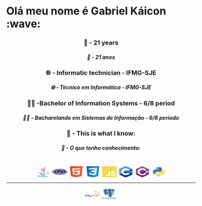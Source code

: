 <h1>Olá meu nome é Gabriel Káicon :wave:</h1>
<div align="center">
	<h3 >🗿 - 21 years</h3>
	<h5>🗿 - 21 anos</h5>
	<h3>🌐 - Informatic technician - IFMG-SJE</h3>
	<h5>🌐 - Técnico em Informática - IFMG-SJE</h5>
	<h3>👨‍💻 -Bachelor of Information Systems - 6/8 period</h3>
	<h5>👨‍💻 - Bacharelando em Sistemas de Informação - 6/8 período</h5>
	<h3>🚀 - This is what I know:</h3>	
	<h5>🚀 - O que tenho conhecimento:</h5>
</div>

<div style="display: inline_block" align="center">
	<br>
  	<img align="center" alt="Java" height="30" width="40" src="https://raw.githubusercontent.com/devicons/devicon/master/icons/java/java-original.svg">
	<img align="center" alt="PHP" height="30" width="40" src="https://raw.githubusercontent.com/devicons/devicon/master/icons/php/php-original.svg">
  	<img align="center" alt="HTML 5" height="30" width="40" src="https://raw.githubusercontent.com/devicons/devicon/master/icons/html5/html5-original.svg">
  	<img align="center" alt="CSS" height="30" width="40" src="https://raw.githubusercontent.com/devicons/devicon/master/icons/css3/css3-original.svg">
	<img align="center" alt="Java Script" height="30" width="40" src="https://raw.githubusercontent.com/devicons/devicon/master/icons/javascript/javascript-plain.svg">
  	<img align="center" alt="C++" height="30" width="40" src="https://raw.githubusercontent.com/devicons/devicon/master/icons/cplusplus/cplusplus-original.svg">
	<img align="center" alt="C#" height="30" width="40" src="https://raw.githubusercontent.com/devicons/devicon/master/icons/csharp/csharp-original.svg">
 	<img align="center" alt="Python" height="30" width="40" src="https://raw.githubusercontent.com/devicons/devicon/master/icons/python/python-original.svg">
	<hr>
	<img align="center" alt="MySQL" height="30" width="40" src="https://raw.githubusercontent.com/devicons/devicon/master/icons/mysql/mysql-original-wordmark.svg">
	<img align="center" alt="PostGreeSQL" height="30" width="40" src="https://raw.githubusercontent.com/devicons/devicon/master/icons/postgresql/postgresql-plain-wordmark.svg">
</div>

